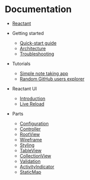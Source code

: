 # Documentation

* [Reactant](../README.md)

* Getting started
    * [Quick-start guide](getting-started/quickstart.md)
    * [Architecture](getting-started/architecture.md)
    * [Troubleshooting](getting-started/troubleshooting.md)

* Tutorials
    * [Simple note taking app](tutorials/notes.md)
    * [Random GitHub users explorer](tutorials/explorer.md)

* Reactant UI
    * [Introduction](reactant-ui/introduction.md)
    * [Live Reload](reactant-ui/live-reload.md)

* Parts
    * [Configuration](parts/configuration.md)
    * [Controller](parts/controller.md)
    * [RootView](parts/rootview.md)
    * [Wireframe](parts/wireframe.md)
    * [Styling](parts/styling.md)
    * [TableView](parts/tableview.md)
    * [CollectionView](parts/collectionview.md)
    * [Validation](parts/validation.md)
    * [ActivityIndicator](parts/activityindicator.md)
    * [StaticMap](parts/staticmap.md)
